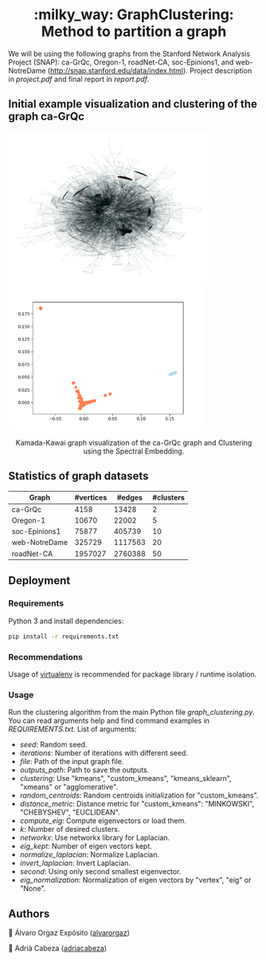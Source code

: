 <h1 align="center">:milky_way: GraphClustering: Method to partition a graph </h1>

We will be using the following graphs from the Stanford Network Analysis Project (SNAP): ca-GrQc, Oregon-1, roadNet-CA, soc-Epinions1, and web-NotreDame (http://snap.stanford.edu/data/index.html). Project description in *project.pdf* and final report in *report.pdf*. 

## Initial example visualization and clustering of the graph ca-GrQc
<p float="center">
  <img src="docs/images/ca-GrQc_kamada_kawai_graph_colormap2clusters.png" width="405"/>
  <img src="docs/images/ca-GrQcSpectralClustering2D.png" width="390"/> 
</p>
<p align="center"> Kamada-Kawai graph visualization of the ca-GrQc graph and Clustering using the Spectral Embedding. </p>

## Statistics of graph datasets
| Graph         | #vertices | #edges  | #clusters |
|---------------|-----------|---------|-----------|
| ca-GrQc       | 4158      | 13428   | 2         |
| Oregon-1      | 10670     | 22002   | 5         |
| soc-Epinions1 | 75877     | 405739  | 10        |
| web-NotreDame | 325729    | 1117563 | 20        |
| roadNet-CA    | 1957027   | 2760388 | 50        |
 
## Deployment

### Requirements
Python 3 and install dependencies:
```bash
pip install -r requirements.txt
```

### Recommendations
Usage of [virtualenv](https://realpython.com/blog/python/python-virtual-environments-a-primer/) is recommended for package library / runtime isolation.

### Usage
Run the clustering algorithm from the main Python file *graph_clustering.py*. You can read arguments help and find command examples in *REQUIREMENTS.txt*. List of arguments:

- *seed*: Random seed.
- *iterations*: Number of iterations with different seed.
- *file*: Path of the input graph file.
- *outputs_path*: Path to save the outputs.
- *clustering*: Use "kmeans", "custom_kmeans", "kmeans_sklearn", "xmeans" or "agglomerative".
- *random_centroids*: Random centroids initialization for "custom_kmeans".
- *distance_metric*: Distance metric for "custom_kmeans": "MINKOWSKI", "CHEBYSHEV", "EUCLIDEAN".
- *compute_eig*: Compute eigenvectors or load them.
- *k*: Number of desired clusters.
- *networkx*: Use networkx library for Laplacian.
- *eig_kept*: Number of eigen vectors kept.
- *normalize_laplacian*: Normalize Laplacian.
- *invert_laplacian*: Invert Laplacian.
- *second*: Using only second smallest eigenvector.
- *eig_normalization*: Normalization of eigen vectors by "vertex", "eig" or "None".

## Authors

👤 Álvaro Orgaz Expósito ([alvarorgaz](https://github.com/alvarorgaz))

👤 Adrià Cabeza ([adriacabeza](https://github.com/adriacabeza))
